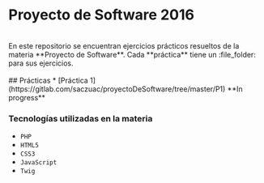 # Proyecto de Software 2016
<br>
En este repositorio se encuentran ejercicios prácticos resueltos de la materia **Proyecto de Software**.
Cada **práctica** tiene un :file_folder: para sus ejercicios.
<br><br>
## Prácticas 
* [Práctica 1](https://gitlab.com/saczuac/proyectoDeSoftware/tree/master/P1) **In progress**
<br>

### Tecnologías utilizadas en la materia

+ `PHP`
+ `HTML5`
+ `CSS3`
+ `JavaScript`
+ `Twig`
